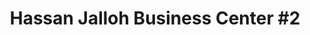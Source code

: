 ---
title: "Hassan Jalloh Business Center #2"
url: /zwedru/hassan-jalloh-business-center-2/
shop: convenience
---